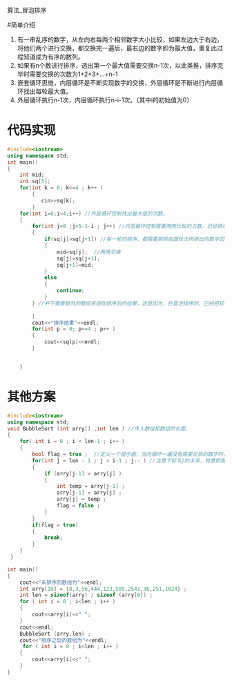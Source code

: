 算法_冒泡排序

#简单介绍

1. 有一串乱序的数字，从左向右每两个相邻数字大小比较，如果左边大于右边，将他们两个进行交换，都交换完一遍后，最右边的数字即为最大值，重复此过程知道成为有序的数列。
2. 如果有n个数进行排序，选出第一个最大值需要交换n-1次，以此类推，排序完毕时需要交换的次数为1+2+3+...+n-1
3. 嵌套循环思维，内层循环是不断实现数字的交换，外层循环是不断进行内层循环找出每轮最大值。
4. 外层循环执行n-1次，内层循环执行n-i-1次。（其中i的初始值为0）
   
# 代码实现
```c++
#include<iostream>
using namespace std;
int main()
{
    int mid;
    int sq[5];
    for(int k = 0; k<=4 ; k++ )
        {
           cin>>sq[k];
        }
    for(int i=0;i<4;i++) //外层循环控制找出最大值的次数。
    {
        for(int j=0 ;j<5-1-i ; j++) //内层循环控制需要两两比较的次数，已经排序好的数字将不会参加比较。
        {
            if(sq[j]>sq[j+1]) //每一轮的排序，都需要排除前面轮次所排出的数字因此要-i
            {
                mid=sq[j];  //两两交换
                sq[j]=sq[j+1];
                sq[j+1]=mid;
            }
            else
            {
            	continue;
			}
        } //并不需要额外的数组来储存排序后的结果，这是因为，在冒泡排序时，已经把较大的数放入后面的位置了
        
        }
        cout<<"排序结果"<<endl; 
        for(int p = 0; p<=4 ; p++ )
        {
            cout<<sq[p]<<endl;
        }


    }

```
# 其他方案
``` c++
#include<iostream>
using namespace std;
void BubbleSort (int arry[] ,int len ) //传入数组和数组的长度。
{
	for( int i = 0 ; i < len-1 ; i++ )
	{
		bool flag = true ;  //定义一个提示器，当内循环一遍没有需要交换的数字时，判断已经有序，直接跳出循环。 
		for(int j = len - 1 ; j > i-1 ; j-- ) //注意下标与j的关系，特意倒着写的。 
		{
			if (arry[j-1] > arry[j] )
			{
				int temp = arry[j-1] ;
				arry[j-1] = arry[j] ;
				arry[j] = temp ;
				flag = false ;
			}
		}
		if(flag = true)
		{
			break;
		}
	}
 } 

int main()
{
	cout<<"未排序的数组为"<<endl; 
	int arry[10] = {8,3,56,444,123,589,2541,36,251,1024} ;
	int len = sizeof(arry) / sizeof (arry[0]) ;
	for ( int i = 0 ; i<len ; i++ )
	{
		cout<<arry[i]<<" ";
	}
	cout<<endl;
	BubbleSort (arry,len) ;
	cout<<"排序之后的数组为"<<endl;
	 for ( int i = 0 ; i<len ; i++ )
	{
		cout<<arry[i]<<" ";
	}
}
```
